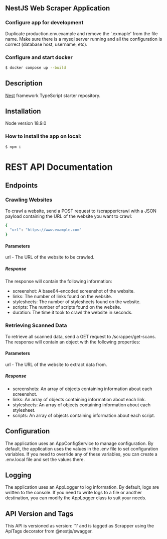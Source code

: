 ## NestJS Web Scraper Application

### Configure app for development

Duplicate production.env.example and remove the '.exmaple' from the file name.
Make sure there is a mysql server running and all the configuration is correct (database host, username, etc).

### Configure and start docker

```bash
$ docker compose up --build
```

## Description

[Nest](https://github.com/nestjs/nest) framework TypeScript starter repository.

## Installation

Node version 18.9.0

### How to install the app on local:

```bash
$ npm i
```

# REST API Documentation

## Endpoints

### Crawling Websites

To crawl a website, send a POST request to /scrapper/crawl with a JSON payload containing the URL of the website you
want to crawl:

```bash
{
  "url": "https://www.example.com"
}
```

#### Parameters

url - The URL of the website to be crawled.

##### Response

The response will contain the following information:

- screenshot: A base64-encoded screenshot of the website.
- links: The number of links found on the website.
- stylesheets: The number of stylesheets found on the website.
- scripts: The number of scripts found on the website.
- duration: The time it took to crawl the website in seconds.

### Retrieving Scanned Data

To retrieve all scanned data, send a GET request to /scrapper/get-scans. The response will contain an object with the
following properties:

#### Parameters

url - The URL of the website to extract data from.

##### Response

- screenshots: An array of objects containing information about each screenshot.
- links: An array of objects containing information about each link.
- stylesheets: An array of objects containing information about each stylesheet.
- scripts: An array of objects containing information about each script.

## Configuration

The application uses an AppConfigService to manage configuration. By default, the application uses the values in the
.env file to set configuration variables. If you need to override any of these variables, you can create a .env.local
file and set the values there.

## Logging

The application uses an AppLogger to log information. By default, logs are written to the console. If you need to write
logs to a file or another destination, you can modify the AppLogger class to suit your needs.

## API Version and Tags

This API is versioned as version: '1' and is tagged as Scrapper using the ApiTags decorator from @nestjs/swagger.
